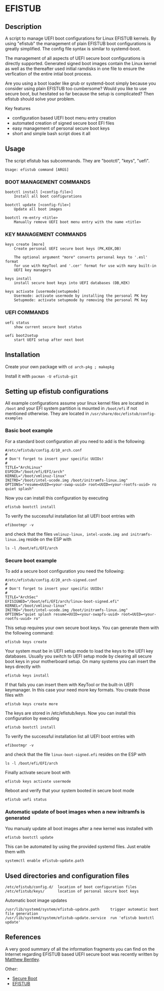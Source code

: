 # EFISTUB
## Description

A script to manage UEFI boot configurations for Linux EFISTUB kernels. By using "efistub"
the management of plain EFISTUB boot configurations is greatly simplified. The config file
syntax is similar to systemd-boot.

The management of all aspects of UEFI secure boot configurations is directly supported.
Generated signed boot images contain the Linux kernel as well as the thereafter used
initial ramdisks in one file to ensure the verfication of the entire intial boot process.

Are you using a boot loader like grub or systemd-boot simply because you consider
using plain EFISTUB too cumbersome? Would you like to use secure boot, but hesitated so
far because the setup is complicated? Then efistub should solve your problem.

Key features
  - configuration based UEFI boot menu entry creation
  - automated creation of signed secure boot EFI files
  - easy management of personal secure boot keys
  - short and simple bash script does it all

## Usage

The script efistub has subcommands. They are "bootctl", "keys", "uefi".
```
Usage: efistub command [ARGS]
```

### BOOT MANAGEMENT COMMANDS

```
bootctl install [<config-file>]
    Install all boot configurations

bootctl update [<config-file>]
    Update all boot images

bootctl rm-entry <title>
    Manually remove UEFI boot menu entry with the name <title>
```

### KEY MANAGEMENT COMMANDS

```
keys create [more]
    Create personal UEFI secure boot keys (PK,KEK,DB)

    The optional argument "more" converts personal keys to '.esl' format
    for use with KeyTool and '.cer' format for use with many built-in
    UEFI key managers

keys install
    install secure boot keys into UEFI databases (DB,KEK)

keys activate [usermode|setupmode]
    Usermode: activate usermode by installing the personal PK key
    Setupmode: activate setupmode by removing the personal PK key
```

### UEFI COMMANDS

```
uefi status
    show current secure boot status

uefi boot2setup
    start UEFI setup after next boot
```

## Installation

Create your own package with `cd arch-pkg ; makepkg`

Install it with `pacman -U efistub-git`

## Setting up efistub configurations

All example configurations assume your linux kernel files are located in `/boot`
and your EFI system partition is mounted in `/boot/efi` if not mentioned otherwise.
They are located in `/usr/share/doc/efistub/config-examples`

### Basic boot example

For a standard boot configuration all you need to add is the following:

```
#/etc/efistub/config.d/10_arch.conf
#
# Don't forget to insert your specific UUIDs!
#
TITLE="ArchLinux"
ESPDIR="/boot/efi/EFI/arch"
KERNEL="/boot/vmlinuz-linux"
INITRD="/boot/intel-ucode.img /boot/initramfs-linux.img"
OPTIONS="resume=UUID=<your-swap-uuid> root=UUID=<your-rootfs-uuid> ro quiet splash"
```
Now you can install this configuration by executing
```
efistub bootctl install
```
To verify the successful installation list all UEFI boot entries with
```
efibootmgr -v
```
and check that the files `vmlinuz-linux, intel-ucode.img and initramfs-linux.img`
reside on the ESP with
```
ls -l /boot/efi/EFI/arch
```
### Secure boot example

To add a secure boot configuration you need the following:
```
#/etc/efistub/config.d/20_arch-signed.conf
#
# Don't forget to insert your specific UUIDs!
#
TITLE="ArchSec"
EFISIGNED="/boot/efi/EFI/arch/linux-boot-signed.efi"
KERNEL="/boot/vmlinuz-linux"
INITRD="/boot/intel-ucode.img /boot/initramfs-linux.img"
OPTIONS="quiet splash resume=UUID=<your-swapfs-uuid> root=UUID=<your-rootfs-uuid> ro"
```
This setup requires your own secure boot keys. You can generate them with
the following command:
```
efistub keys create
```
Your system must be in UEFI setup mode to load the keys to the UEFI key databases.
Usually you switch to UEFI setup mode by clearing all secure boot keys in your
motherboard setup. On many systems you can insert the keys directly with
```
efistub keys install
```
If that fails you can insert them with KeyTool or the built-in UEFI keymanager.
In this case your need more key formats. You create those files with
```
efistub keys create more
```
The keys are stored in /etc/efistub/keys.
Now you can install this configuration by executing
```
efistub bootctl install
```
To verify the successful installation list all UEFI boot entries with
```
efibootmgr -v
```
and check that the file `linux-boot-signed.efi` resides on the ESP with
```
ls -l /boot/efi/EFI/arch
```
Finally activate secure boot with
```
efistub keys activate usermode
```
Reboot and verify that your system booted in secure boot mode
```
efistub uefi status
```

### Automatic update of boot images when a new initramfs is generated

You manualy update all boot images after a new kernel was installed with
```
efistub bootctl update
```

This can be automated by using the provided systemd files. Just enable them with
```
systemctl enable efistub-update.path
```

## Used directories and configuration files

```
/etc/efistub/config.d/  location of boot configuration files
/etc/efistub/keys/      location of personal secure boot keys
```

Automatic boot image updates

```
/usr/lib/systemd/system/efistub-update.path	    trigger automatic boot file generation
/usr/lib/systemd/system/efistub-update.service  run 'efistub bootctl update'
```

## References

A very good summary of all the information fragments you can find on the Internet
regarding EFISTUB based UEFI secure boot was recently written
by [Matthew Bentley](https://bentley.link/secureboot).

Other:
- [Secure Boot](https://wiki.archlinux.org/index.php/Secure_Boot)
- [EFISTUB](https://wiki.archlinux.org/index.php/EFISTUB)
